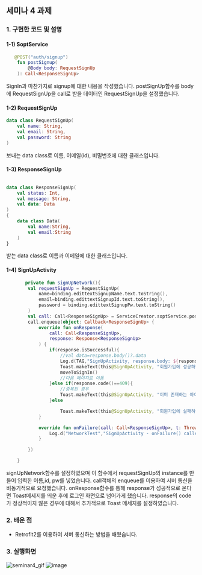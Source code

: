## 세미나 4 과제  

### 1. 구현한 코드 및 설명  
#### 1-1) SoptService
```kotlin
   @POST("auth/signup")
    fun postSignup(
        @Body body: RequestSignUp
    ): Call<ResponseSignUp>
```
SignIn과 마찬가지로 signup에 대한 내용을 작성했습니다.
postSignUp함수를 body에 RequestSignUp을 call로 받을 데이터인 RequestSignUp을 설정했습니다.

#### 1-2) RequestSignUp
```kotlin
data class RequestSignUp(
    val name: String,
    val email: String,
    val password: String
)

```
보내는 data class로 이름, 이메일(id), 비밀번호에 대한 클래스입니다.

#### 1-3) ResponseSignUp
```kotlin

data class ResponseSignUp(
    val status: Int,
    val message: String,
    val data: Data
)
{
    data class Data(
        val name:String,
        val email:String
    )
}
```
받는 data class로 이름과 이메일에 대한 클래스입니다.

#### 1-4) SignUpActivity
```kotlin
       private fun signUpNetwork(){
        val requestSignUp = RequestSignUp(
            name=binding.edittextSignupName.text.toString(),
            email=binding.edittextSignupId.text.toString(),
            password = binding.edittextSignupPw.text.toString()
        )
        val call: Call<ResponseSignUp> = ServiceCreator.soptService.postSignup(requestSignUp)
        call.enqueue(object: Callback<ResponseSignUp> {
            override fun onResponse(
                call: Call<ResponseSignUp>,
                response: Response<ResponseSignUp>
            ) {
                if(response.isSuccessful){
                    //val data=response.body()?.data
                    Log.d(TAG,"SignUpActivity, response.body: ${response.body()}")
                    Toast.makeText(this@SignUpActivity, "회원가입에 성공하였습니다.", Toast.LENGTH_SHORT).show()
                    moveToSignIn()
                    //다음 페이지로 이동
                }else if(response.code()==409){
                    //중복된 경우
                    Toast.makeText(this@SignUpActivity, "이미 존재하는 아이디입니다.", Toast.LENGTH_SHORT).show()
                }else

                    Toast.makeText(this@SignUpActivity, "회원가입에 실패하였습니다.",Toast.LENGTH_SHORT).show()
            }

            override fun onFailure(call: Call<ResponseSignUp>, t: Throwable) {
                Log.d("NetworkTest","SignUpActivity - onFailure() called, error:$t ")
            }

        })

    }
```
signUpNetwork함수를 설정하였으며 이 함수에서 requestSignUp의 instance를 만들어 입력한 이름,id, pw를 넣었습니다.
call객체의 enqueue를 이용하여 서버 통신을 비동기적으로 요청했습니다.
onResponse함수를 통해 response가 성공적으로 온다면 Toast메세지를 띄운 후에 로그인 화면으로 넘어가게 했습니다.
response의 code가 정상적이지 않은 경우에 대해서 추가적으로 Toast 메세지를 설정하였습니다. 

### 2. 배운 점
- Retrofit2를 이용하여 서버 통신하는 방법을 배웠습니다.

### 3. 실행화면 

![seminar4_gif](https://user-images.githubusercontent.com/58364342/168298029-b295b84c-b4bf-4c49-a446-122523acdc4a.gif)
![image](https://user-images.githubusercontent.com/58364342/168298042-cdf9a1c7-dbb7-4fb1-9b26-959988adbdaf.png)

